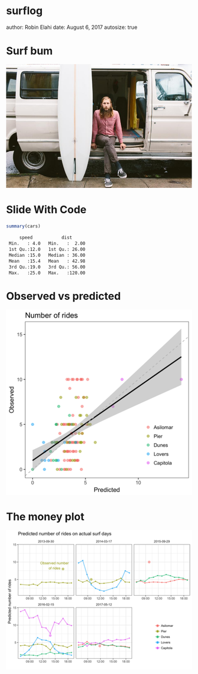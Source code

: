 surflog
========================================================
author: Robin Elahi
date: August 6, 2017
autosize: true

Surf bum
===========
![](../images/nick-1.jpg)

Slide With Code
====================================

```r
summary(cars)
```

```
     speed           dist       
 Min.   : 4.0   Min.   :  2.00  
 1st Qu.:12.0   1st Qu.: 26.00  
 Median :15.0   Median : 36.00  
 Mean   :15.4   Mean   : 42.98  
 3rd Qu.:19.0   3rd Qu.: 56.00  
 Max.   :25.0   Max.   :120.00  
```

Observed vs predicted
========================================================
![](../figs/obs_pred_ride_count.png)

The money plot
========================================================
![](../figs/predict_session_random.png)
